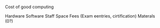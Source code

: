 Cost of good computing

Hardware
Software
Staff
Space
Fees (Exam eentries, cirtification)
Materals (0?)